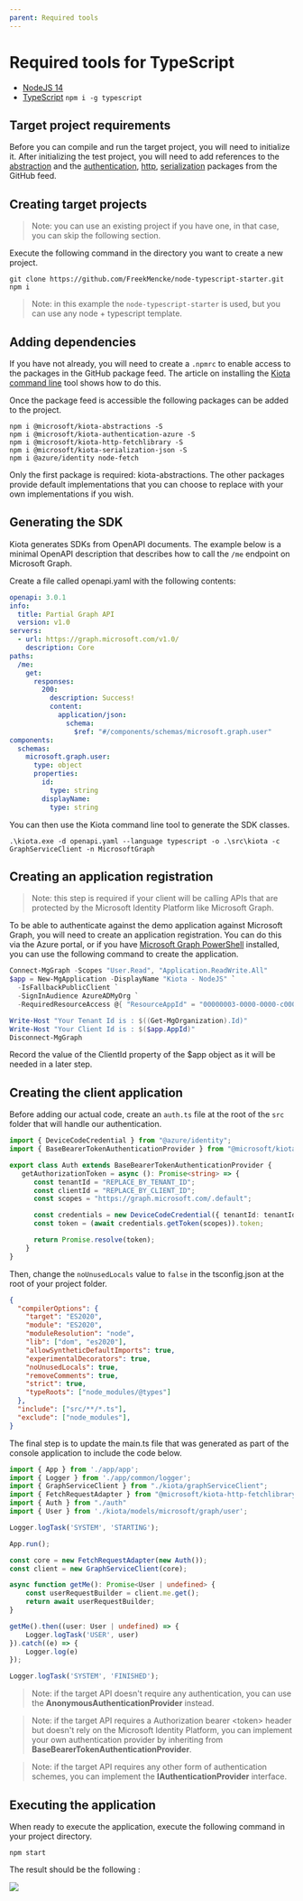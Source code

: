 ```yaml
---
parent: Required tools
---
```


# Required tools for TypeScript

- [NodeJS 14](https://nodejs.org/en/)
- [TypeScript](https://www.typescriptlang.org/) `npm i -g typescript`

## Target project requirements

Before you can compile and run the target project, you will need to initialize it. After initializing the test project, you will need to add references to the [abstraction](../../abstractions/typescript) and the [authentication](../../authentication/typescript/azure), [http](../../http/typescript/fetch), [serialization](../../serialization/typescript/json) packages from the GitHub feed.

## Creating target projects

> Note: you can use an existing project if you have one, in that case, you can skip the following section.

Execute the following command in the directory you want to create a new project.

```Shell
git clone https://github.com/FreekMencke/node-typescript-starter.git
npm i
```

> Note: in this example the `node-typescript-starter` is used, but you can use any node + typescript template.

## Adding dependencies

If you have not already, you will need to create a `.npmrc` to enable access to the packages in the GitHub package feed. The article on installing the [Kiota command line](../generator/tool.md) tool shows how to do this.

Once the package feed is accessible the following packages can be added to the project.

```Shell
npm i @microsoft/kiota-abstractions -S 
npm i @microsoft/kiota-authentication-azure -S
npm i @microsoft/kiota-http-fetchlibrary -S
npm i @microsoft/kiota-serialization-json -S
npm i @azure/identity node-fetch
```

Only the first package is required: kiota-abstractions. The other packages provide default implementations that you can choose to replace with your own implementations if you wish.

## Generating the SDK

Kiota generates SDKs from OpenAPI documents. The example below is a minimal OpenAPI description that describes how to call the `/me` endpoint on Microsoft Graph.

Create a file called openapi.yaml with the following contents:

```yaml
openapi: 3.0.1
info:
  title: Partial Graph API
  version: v1.0
servers:
  - url: https://graph.microsoft.com/v1.0/
    description: Core
paths:
  /me:
    get:
      responses:
        200:
          description: Success!
          content:
            application/json:
              schema:
                $ref: "#/components/schemas/microsoft.graph.user"
components:
  schemas:
    microsoft.graph.user:
      type: object
      properties:
        id:
          type: string
        displayName:
          type: string
```

You can then use the Kiota command line tool to generate the SDK classes.

```shell
.\kiota.exe -d openapi.yaml --language typescript -o .\src\kiota -c GraphServiceClient -n MicrosoftGraph
```

## Creating an application registration

> Note: this step is required if your client will be calling APIs that are protected by the Microsoft Identity Platform like Microsoft Graph.

To be able to authenticate against the demo application against Microsoft Graph, you will need to create an application registration.  You can do this via the Azure portal, or if you have [Microsoft Graph PowerShell](https://www.powershellgallery.com/packages/Microsoft.Graph) installed, you can use the following command to create the application.

```PowerShell
Connect-MgGraph -Scopes "User.Read", "Application.ReadWrite.All"
$app = New-MgApplication -DisplayName "Kiota - NodeJS" `
  -IsFallbackPublicClient `
  -SignInAudience AzureADMyOrg `
  -RequiredResourceAccess @{ "ResourceAppId" = "00000003-0000-0000-c000-000000000000"; "ResourceAccess" = @( @{ Id = "e1fe6dd8-ba31-4d61-89e7-88639da4683d"; Type = "Scope"}) }

Write-Host "Your Tenant Id is : $((Get-MgOrganization).Id)"
Write-Host "Your Client Id is : $($app.AppId)"
Disconnect-MgGraph
```

Record the value of the ClientId property of the $app object as it will be needed in a later step.

## Creating the client application

Before adding our actual code, create an `auth.ts` file at the root of the `src` folder that will handle our authentication.

```typescript
import { DeviceCodeCredential } from "@azure/identity";
import { BaseBearerTokenAuthenticationProvider } from "@microsoft/kiota-abstractions"

export class Auth extends BaseBearerTokenAuthenticationProvider {
   getAuthorizationToken = async (): Promise<string> => {
      const tenantId = "REPLACE_BY_TENANT_ID"; 
      const clientId = "REPLACE_BY_CLIENT_ID"; 
      const scopes = "https://graph.microsoft.com/.default";

      const credentials = new DeviceCodeCredential({ tenantId: tenantId, clientId: clientId});
      const token = (await credentials.getToken(scopes)).token;

      return Promise.resolve(token);
    }
}
```

Then, change the `noUnusedLocals` value to `false` in the tsconfig.json at the root of your project folder.

```json
{
  "compilerOptions": {
    "target": "ES2020",
    "module": "ES2020",
    "moduleResolution": "node",
    "lib": ["dom", "es2020"],
    "allowSyntheticDefaultImports": true,
    "experimentalDecorators": true,
    "noUnusedLocals": true,
    "removeComments": true,
    "strict": true,
    "typeRoots": ["node_modules/@types"]
  },
  "include": ["src/**/*.ts"],
  "exclude": ["node_modules"],
}
```

The final step is to update the main.ts file that was generated as part of the console application to include the code below.

```typescript
import { App } from './app/app';
import { Logger } from './app/common/logger';
import { GraphServiceClient } from "./kiota/graphServiceClient";
import { FetchRequestAdapter } from "@microsoft/kiota-http-fetchlibrary";
import { Auth } from "./auth"
import { User } from './kiota/models/microsoft/graph/user';

Logger.logTask('SYSTEM', 'STARTING');

App.run();

const core = new FetchRequestAdapter(new Auth());
const client = new GraphServiceClient(core);

async function getMe(): Promise<User | undefined> {
    const userRequestBuilder = client.me.get();
    return await userRequestBuilder;
}

getMe().then((user: User | undefined) => { 
    Logger.logTask('USER', user)
}).catch((e) => {
    Logger.log(e)
});

Logger.logTask('SYSTEM', 'FINISHED');
```

> Note: if the target API doesn't require any authentication, you can use the **AnonymousAuthenticationProvider** instead.

> Note: if the target API requires a Authorization bearer \<token> header but doesn't rely on the Microsoft Identity Platform, you can implement your own authentication provider by inheriting from **BaseBearerTokenAuthenticationProvider**.

> Note: if the target API requires any other form of authentication schemes, you can implement the **IAuthenticationProvider** interface.

## Executing the application

When ready to execute the application, execute the following command in your project directory.

```Shell
npm start
```

The result should be the following :

![](./../images/typescript-result.png)